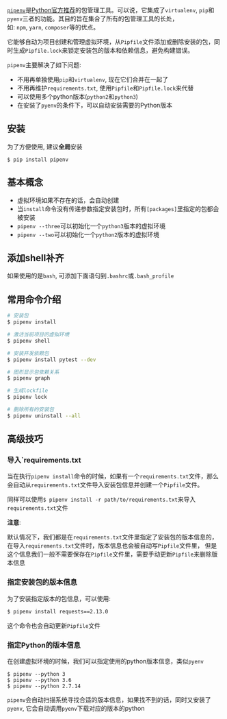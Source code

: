 [`pipenv`](https://github.com/pypa/pipenv)是[Python官方推荐](https://packaging.python.org/tutorials/managing-dependencies/#managing-dependencies)的包管理工具。可以说，它集成了`virtualenv`, `pip`和`pyenv`三者的功能。其目的旨在集合了所有的包管理工具的长处，如: `npm`, `yarn`, `composer`等的优点。

它能够自动为项目创建和管理虚拟环境，从`Pipfile`文件添加或删除安装的包，同时生成`Pipfile.lock`来锁定安装包的版本和依赖信息，避免构建错误。

`pipenv`主要解决了如下问题:

-   不用再单独使用`pip`和`virtualenv`, 现在它们合并在一起了
-   不用再维护`requirements.txt`, 使用`Pipfile`和`Pipfile.lock`来代替
-   可以使用多个python版本(`python2`和`python3`)
-   在安装了`pyenv`的条件下，可以自动安装需要的Python版本


## 安装

为了方便使用, 建议**全局**安装

```
$ pip install pipenv
```

## 基本概念

-   虚拟环境如果不存在的话，会自动创建
-   当`install`命令没有传递参数指定安装包时，所有`[packages]`里指定的包都会被安装
-   `pipenv --three`可以初始化一个`python3`版本的虚拟环境
-   `pipenv --two`可以初始化一个`python2`版本的虚拟环境

## 添加shell补齐

如果使用的是`bash`, 可添加下面语句到`.bashrc`或`.bash_profile`

## 常用命令介绍

```bash
# 安装包
$ pipenv install

# 激活当前项目的虚拟环境
$ pipenv shell

# 安装开发依赖包
$ pipenv install pytest --dev

# 图形显示包依赖关系
$ pipenv graph

# 生成lockfile
$ pipenv lock

# 删除所有的安装包
$ pipenv uninstall --all
```

## 高级技巧

### 导入`requirements.txt

当在执行`pipenv install`命令的时候，如果有一个`requirements.txt`文件，那么会自动从`requirements.txt`文件导入安装包信息并创建一个`Pipfile`文件。

同样可以使用`$ pipenv install -r path/to/requirements.txt`来导入`requirements.txt`文件

**注意**:

默认情况下，我们都是在`requirements.txt`文件里指定了安装包的版本信息的，在导入`requirements.txt`文件时，版本信息也会被自动写`Pipfile`文件里， 但是这个信息我们一般不需要保存在`Pipfile`文件里，需要手动更新`Pipfile`来删除版本信息

### 指定安装包的版本信息

为了安装指定版本的包信息，可以使用:

```bash
$ pipenv install requests==2.13.0
```

这个命令也会自动更新`Pipfile`文件

### 指定Python的版本信息[](https://crazygit.wiseturtles.com/2018/01/08/pipenv-tour/#%E6%8C%87%E5%AE%9Apython%E7%9A%84%E7%89%88%E6%9C%AC%E4%BF%A1%E6%81%AF)

在创建虚拟环境的时候，我们可以指定使用的python版本信息，类似`pyenv`

```fallback
$ pipenv --python 3
$ pipenv --python 3.6
$ pipenv --python 2.7.14
```

`pipenv`会自动扫描系统寻找合适的版本信息，如果找不到的话，同时又安装了`pyenv`, 它会自动调用`pyenv`下载对应的版本的python